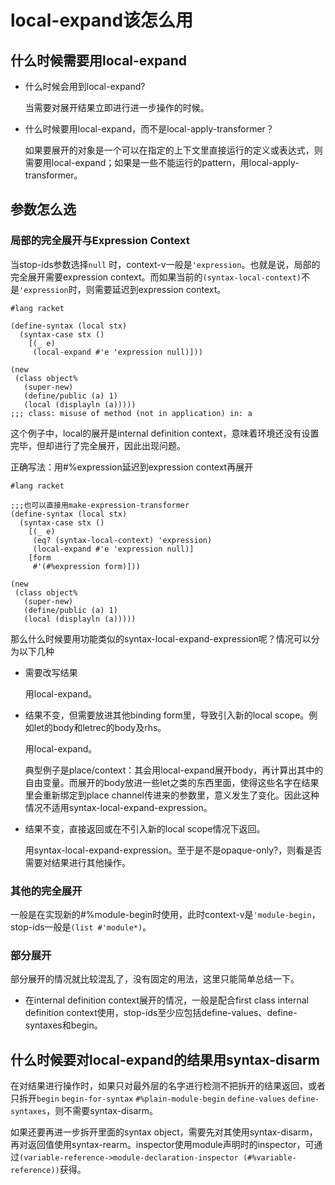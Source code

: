# local-expand该怎么用

## 什么时候需要用local-expand
* 什么时候会用到local-expand?

  当需要对展开结果立即进行进一步操作的时候。

* 什么时候要用local-expand，而不是local-apply-transformer？

  如果要展开的对象是一个可以在指定的上下文里直接运行的定义或表达式，则需要用local-expand；如果是一些不能运行的pattern，用local-apply-transformer。

## 参数怎么选

### 局部的完全展开与Expression Context

当stop-ids参数选择`null` 时，context-v一般是`'expression`。也就是说，局部的完全展开需要expression context。而如果当前的`(syntax-local-context)`不是`'expression`时，则需要延迟到expression context。

```rack
#lang racket

(define-syntax (local stx)
  (syntax-case stx ()
    [(_ e)
     (local-expand #'e 'expression null)]))

(new
 (class object%
   (super-new)
   (define/public (a) 1)
   (local (displayln (a)))))
;;; class: misuse of method (not in application) in: a
```

这个例子中，local的展开是internal definition context，意味着环境还没有设置完毕，但却进行了完全展开，因此出现问题。

正确写法：用#%expression延迟到expression context再展开

```rac
#lang racket

;;;也可以直接用make-expression-transformer
(define-syntax (local stx)
  (syntax-case stx ()
    [(_ e)
     (eq? (syntax-local-context) 'expression)
     (local-expand #'e 'expression null)]
    [form
     #'(#%expression form)]))

(new
 (class object%
   (super-new)
   (define/public (a) 1)
   (local (displayln (a)))))
```

那么什么时候要用功能类似的syntax-local-expand-expression呢？情况可以分为以下几种

* 需要改写结果

  用local-expand。

* 结果不变，但需要放进其他binding form里，导致引入新的local scope。例如let的body和letrec的body及rhs。

  用local-expand。

  典型例子是place/context：其会用local-expand展开body，再计算出其中的自由变量。而展开的body放进一些let之类的东西里面，使得这些名字在结果里会重新绑定到place channel传进来的参数里，意义发生了变化。因此这种情况不适用syntax-local-expand-expression。

* 结果不变，直接返回或在不引入新的local scope情况下返回。

  用syntax-local-expand-expression。至于是不是opaque-only?，则看是否需要对结果进行其他操作。

### 其他的完全展开

一般是在实现新的#%module-begin时使用，此时context-v是`'module-begin`，stop-ids一般是`(list #'module*)`。

### 部分展开

部分展开的情况就比较混乱了，没有固定的用法，这里只能简单总结一下。

* 在internal definition context展开的情况，一般是配合first class internal definition context使用，stop-ids至少应包括define-values、define-syntaxes和begin。

## 什么时候要对local-expand的结果用syntax-disarm

在对结果进行操作时，如果只对最外层的名字进行检测不把拆开的结果返回，或者只拆开`begin` `begin-for-syntax` `#%plain-module-begin` `define-values` `define-syntaxes`，则不需要syntax-disarm。

如果还要再进一步拆开里面的syntax object，需要先对其使用syntax-disarm，再对返回值使用syntax-rearm。inspector使用module声明时的inspector，可通过`(variable-reference->module-declaration-inspector (#%variable-reference))`获得。